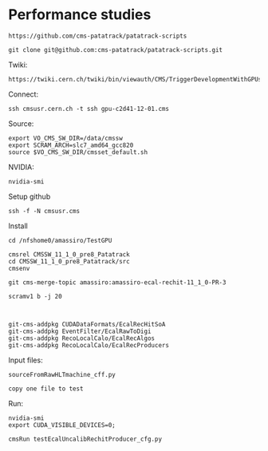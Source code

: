 Performance studies
====

    https://github.com/cms-patatrack/patatrack-scripts
    
    git clone git@github.com:cms-patatrack/patatrack-scripts.git
    
Twiki:

    https://twiki.cern.ch/twiki/bin/viewauth/CMS/TriggerDevelopmentWithGPUs

    
Connect:

    ssh cmsusr.cern.ch -t ssh gpu-c2d41-12-01.cms
    
Source:

    export VO_CMS_SW_DIR=/data/cmssw
    export SCRAM_ARCH=slc7_amd64_gcc820
    source $VO_CMS_SW_DIR/cmsset_default.sh

    
NVIDIA:

    nvidia-smi

Setup github

    ssh -f -N cmsusr.cms

Install

    cd /nfshome0/amassiro/TestGPU
    
    cmsrel CMSSW_11_1_0_pre8_Patatrack
    cd CMSSW_11_1_0_pre8_Patatrack/src
    cmsenv
 
    git cms-merge-topic amassiro:amassiro-ecal-rechit-11_1_0-PR-3

    scramv1 b -j 20
    
    
    
    git-cms-addpkg CUDADataFormats/EcalRecHitSoA
    git-cms-addpkg EventFilter/EcalRawToDigi
    git-cms-addpkg RecoLocalCalo/EcalRecAlgos
    git-cms-addpkg RecoLocalCalo/EcalRecProducers
 
    
    
Input files:

    sourceFromRawHLTmachine_cff.py
    
    copy one file to test
    
    
Run:

    nvidia-smi
    export CUDA_VISIBLE_DEVICES=0;

    cmsRun testEcalUncalibRechitProducer_cfg.py
    
    

